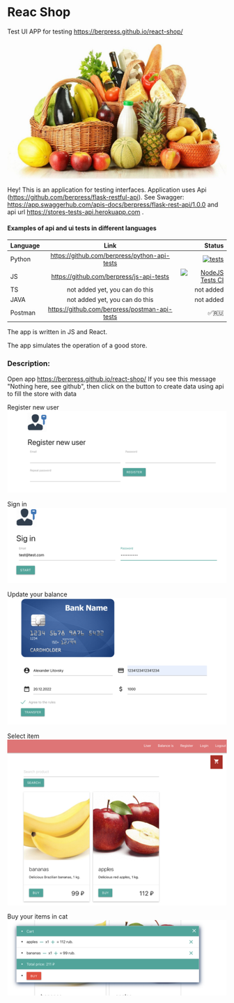 # Reac Shop
Test UI APP for testing https://berpress.github.io/react-shop/

![](images/pokupki.jpg)


Hey! This is an application for testing interfaces. Application uses Api (https://github.com/berpress/flask-restful-api).
See Swagger: https://app.swaggerhub.com/apis-docs/berpress/flask-rest-api/1.0.0 and api url https://stores-tests-api.herokuapp.com .

#### Examples of api and ui tests in different languages
| Language      | Link           | Status  |
| ------------- |:-------------:| -----:|
| Python      | https://github.com/berpress/python-api-tests |[![tests](https://github.com/berpress/python-api-tests/actions/workflows/tests.yml/badge.svg)](https://github.com/berpress/python-api-tests/actions/workflows/tests.yml)|
| JS      |  https://github.com/berpress/js-api-tests|[![NodeJS Tests CI](https://github.com/berpress/js-api-tests/actions/workflows/tests.yml/badge.svg)](https://github.com/berpress/js-api-tests/actions/workflows/tests.yml) |
| TS |not added yet, you can do this |not added|
| JAVA |not added yet, you can do this|not added|
| Postman |https://github.com/berpress/postman-api-tests|✅🇷🇺|

The app is written in JS and React.


The app simulates the operation of a good store.

### Description:
Open app https://berpress.github.io/react-shop/
If you see this message "Nothing here, see github", then click on the button to create data using api to fill the store with data

Register new user 
![](images/1.png)

Sign in 
![](images/2.png)

Update your balance 
![](images/3.png)

Select item 
![](images/4.png)

Buy your items in cat
![](images/5.png)


